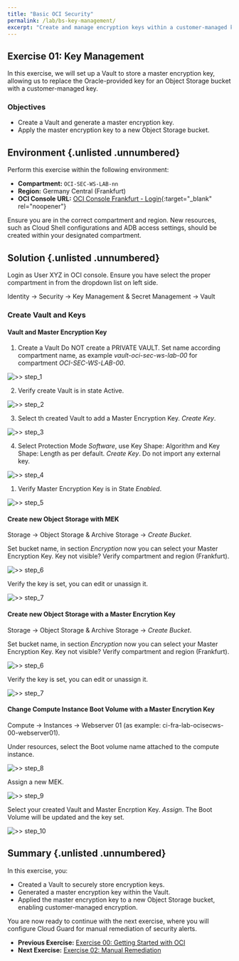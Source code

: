 ```yaml
---
title: "Basic OCI Security"
permalink: /lab/bs-key-management/
excerpt: "Create and manage encryption keys within a customer-managed key vault."
---
```

<!-- markdownlint-disable MD013 -->
<!-- markdownlint-disable MD024 -->
<!-- markdownlint-disable MD029 -->
<!-- markdownlint-disable MD033 -->

## Exercise 01: Key Management

In this exercise, we will set up a Vault to store a master encryption key,
allowing us to replace the Oracle-provided key for an Object Storage bucket
with a customer-managed key.

### Objectives

- Create a Vault and generate a master encryption key.
- Apply the master encryption key to a new Object Storage bucket.

## Environment {.unlisted .unnumbered}

Perform this exercise within the following environment:

- **Compartment:** `OCI-SEC-WS-LAB-nn`
- **Region:** Germany Central (Frankfurt)
- **OCI Console URL:** [OCI Console Frankfurt - Login](https://console.eu-frankfurt-1.oraclecloud.com){:target="_blank" rel="noopener"}

Ensure you are in the correct compartment and region. New resources, such as
Cloud Shell configurations and ADB access settings, should be created within
your designated compartment.

## Solution {.unlisted .unnumbered}

Login as User XYZ in OCI console. Ensure you have select the proper compartment
in from the dropdown list on left side.

Identity -> Security -> Key Management & Secret Management -> Vault

### Create Vault and Keys

#### Vault and Master Encryption Key

1. Create a Vault
Do NOT create a PRIVATE VAULT. Set name according compartment name, as example
*vault-oci-sec-ws-lab-00* for compartment *OCI-SEC-WS-LAB-00*.

![>> step_1](../../images/screenshot-vault_create_1.jpg)

2. Verify  create Vault is in state Active.

![>> step_2](../../images/screenshot-vault_create_2.jpg)

3. Select th created Vault to add a Master Encryption Key. *Create Key*.

![>> step_3](../../images/screenshot-vault_create_3.jpg)

4. Select Protection Mode *Software*, use Key Shape: Algorithm and Key Shape:
   Length as per default. *Create Key*. Do not import any external key.

![>> step_4](../../images/screenshot-vault_create_4.jpg)

1. Verify Master Encryption Key is in State *Enabled*.

![>> step_5](../../images/screenshot-vault_create_5.jpg)

#### Create new Object Storage with MEK

Storage -> Object Storage & Archive Storage -> *Create Bucket*.

Set bucket name, in section *Encryption* now you can select your Master
Encryption Key. Key not visible? Verify compartment and region (Frankfurt).

![>> step_6](../../images/screenshot-vault_create_6.jpg)

Verify the key is set, you can edit or unassign it.

![>> step_7](../../images/screenshot-vault_create_7.jpg)

#### Create new Object Storage with a Master Encrytion Key

Storage -> Object Storage & Archive Storage -> *Create Bucket*.

Set bucket name, in section *Encryption* now you can select your Master
Encryption Key. Key not visible? Verify compartment and region (Frankfurt).

![>> step_6](../../images/screenshot-vault_create_6.jpg)

Verify the key is set, you can edit or unassign it.

![>> step_7](../../images/screenshot-vault_create_7.jpg)

#### Change Compute Instance Boot Volume with a Master Encrytion Key

Compute -> Instances -> Webserver 01 (as example: ci-fra-lab-ocisecws-00-webserver01).

Under resources, select the Boot volume name attached to the compute instance.

![>> step_8](../../images/screenshot-vault_create_8.jpg)

Assign a new MEK.

![>> step_9](../../images/screenshot-vault_create_9.jpg)

Select your created Vault and Master Encrption Key. *Assign*. The Boot Volume
will be updated and the key set.

![>> step_10](../../images/screenshot-vault_create_10.jpg)

## Summary {.unlisted .unnumbered}

In this exercise, you:

- Created a Vault to securely store encryption keys.
- Generated a master encryption key within the Vault.
- Applied the master encryption key to a new Object Storage bucket, enabling
  customer-managed encryption.

You are now ready to continue with the next exercise, where you will configure
Cloud Guard for manual remediation of security alerts.

<!-- For Pandoc -->
- **Previous Exercise:** [Exercise 00: Getting Started with OCI](#exercise-00-getting-started-with-oci)
- **Next Exercise:** [Exercise 02: Manual Remediation](#exercise-02-manual-remediation)

<!-- For Jekyll -->
<!-- 
- **Previous Exercise:** [Exercise 00: Getting Started with OCI](../ex00/1x00-Exercise.md)
- **Next Exercise:** [Exercise 02: Manual Remediation](../ex02/2x02-Exercise.md)
-->